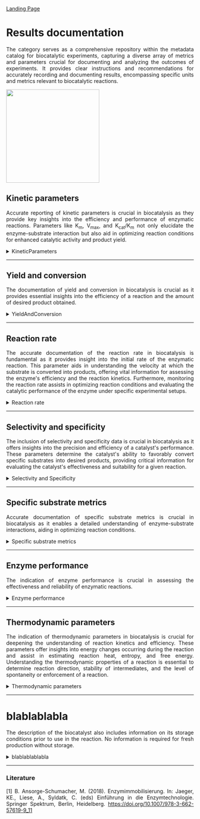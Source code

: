 [Landing Page](/Readme.md)

<div align="justify">

# Results documentation

The category serves as a comprehensive repository within the metadata catalog for biocatalytic experiments, capturing a diverse array of metrics and parameters crucial for documenting and analyzing the outcomes of experiments. It provides clear instructions and recommendations for accurately recording and documenting results, encompassing specific units and metrics relevant to biocatalytic reactions.
 
<img src="https://github.com/DomMSNR/Strenda-biocatalysis/assets/106530250/9c81ca9b-ef03-4971-b875-b7420e83a94e" width="250">

## Kinetic parameters

Accurate reporting of kinetic parameters is crucial in biocatalysis as they provide key insights into the efficiency and performance of enzymatic reactions. Parameters like K<sub>m</sub>, V<sub>max</sub>, and K<sub>cat</sub>/K<sub>m</sub> not only elucidate the enzyme-substrate interaction but also aid in optimizing reaction conditions for enhanced catalytic activity and product yield.

<details> <Summary>KineticParameters</Summary>

### KineticParameters

These parameters serve as essential benchmarks for understanding enzyme kinetics.

- __michaelis_constant__
  - Type: float
  - Description: The Michaelis-Menten constant (K<sub>m</sub>​) represents the substrate concentration at which an enzyme achieves half of its maximum reaction rate.
 
- __michaelis_constant_unit__
  - Type: string
  - Description: The unit of the Michaelis-Menten constant (K<sub>m</sub>​) is typically expressed as moles per liter (M or mM).
 
- __maximum_reaction_rate__
  - Type: float
  - Description: V<sub>max</sub>, the maximum reaction rate, represents the speed at which an enzyme-catalyzed reaction reaches saturation, indicating the maximum achievable rate of product formation under optimal substrate concentration.

- __maximum_reaction_rate_unit__
  - Type: string
  - Description: The unit of V<sub>max</sub> (Maximum reaction rate) is typically represented as concentration per time, such as moles per liter per second (mol/L/s or mM/s)
 
- __turnover_number__
  - Type: float
  - Description: The turnover number (K<sub>cat</sub>) measures the number of substrate molecules converted to product per active site of an enzyme per unit time when the enzyme is fully saturated with substrate.

- __turnover_number_unit__
  - Type: string
  - Description: The unit of turnover number (K<sub>cat</sub>) is typically expressed as moles of product per mole of enzyme per second or per minute.
 
- __catalytic_efficiency__
  - Type: float
  - Description: Catalytic efficiency (K<sub>cat</sub>/K<sub>m</sub>) is a measure of how effectively an enzyme converts substrate into product, often quantified as the ratio of the turnover number (K<sub>cat</sub>) to the Michaelis constant (K<sub>m</sub>).
 
- __catalytic_efficiency_unit__
  - Type: string
  - Description: The typical units for catalytic efficiency (K<sub>cat</sub>/K<sub>m</sub>) are usually M<sup>-1</sup>s<sup>-1</sup> or s<sup>-1</sup>.
 
- __dissociation_constant__
  - Type: float
  - Description: The dissociation constant (K<sub>d</sub>) is a measure that represents the equilibrium between a complex and its dissociated components.
 
- __dissociation_constant_unit__
  - Type: string
  - Description: The dissociation constant (K<sub>d</sub>) is typically expressed in M (molarity) or its derivatives, such as nM (nanomoles per liter).
 
- __inhibition_type__
  - Type: string
  - Description: Enzyme inhibition encompasses various forms, including competitive, non-competitive, uncompetitive, mixed, and irreversible inhibition. Each type has different effects on the enzyme's function and plays a crucial role in regulating biochemical processes.

- __inhibition_constant__
  - Type: float
  - Description: The inhibition constant (K<sub>i</sub>) is a significant parameter in biocatalysis, describing the affinity of an inhibitor for an enzyme. It indicates how effectively an inhibitor influences enzyme activity. A lower K<sub>i</sub> value suggests a strong binding of the inhibitor to the enzyme.

- __inhibition_constant_unit__
  - Type: string
  - Description: The units for the inhibition constant (K<sub>i</sub>) are commonly expressed in molar concentration (M) or related units.
 
- __hill_coefficient__
  - Type: float
  - Description: The Hill coefficient is a parameter used to describe cooperativity in the binding of molecules to proteins. It is employed in enzyme reactions or oxygen binding to hemoglobin to indicate whether there is positive (cooperative) or negative (anticooperative) binding. A Hill coefficient greater than 1 indicates positive cooperativity, while a value less than 1 indicates negative cooperativity. A value of exactly 1 indicates no cooperativity in the binding.
  

<hr>

- __special_treatment__
  - Type: string
  - Description: If there are any other specific metrics, parameters, characteristics or aspects related to the kinetics that are important to document the results accurately and are not described by the aforementioned metadata, they should be explained here.

</details>


<hr>

## Yield and conversion

The documentation of yield and conversion in biocatalysis is crucial as it provides essential insights into the efficiency of a reaction and the amount of desired product obtained.

<details> <Summary>YieldAndConversion</Summary>

### YieldAndConversion

These metrics are vital for evaluating the success of a process, optimizing reaction conditions, and ensuring the production of high-quality products in biocatalytic applications.

- __yield__
  - Type: posfloat
  - Description: Yield represents the amount of the desired product obtained from a reaction. 
 
- __yield_unit__
  - Type: string
  - Description: The yield is typically expressed in percentages (%), reflecting the ratio of the actual obtained product quantity to the theoretical maximum product quantity that could be obtained under ideal conditions.
 
- __space_time_yield__
  - Type: posfloat
  - Description: Space-time yield in biocatalysis refers to the amount of product obtained per unit volume of the reactor per unit time.
 
- __space_time_yield_unit__
  - Type: string
  - Description: Space-time yield is commonly expressed in g/L/h (grams per liter per hour) or mol/L/h (moles per liter per hour).

- __conversion__
  - Type: float
  - Description: The term "conversion" in biocatalysis refers to the percentage of substrate that undergoes transformation into the desired product during a reaction.
 
- __conversion_unit__
  - Type: string
  - Description: The conversion is commonly expressed as a percentage (%) to indicate the proportion of substrate converted to the desired product during a specific reaction.
 
<hr>

- __special_treatment__
  - Type: string
  - Description: If there are any other specific metrics, parameters, characteristics or aspects related to the conversion or yield that are important to document the results accurately and are not described by the aforementioned attributes, they should be explained here.
  
</details>


<hr>

## Reaction rate

The accurate documentation of the reaction rate in biocatalysis is fundamental as it provides insight into the initial rate of the enzymatic reaction. This parameter aids in understanding the velocity at which the substrate is converted into products, offering vital information for assessing the enzyme's efficiency and the reaction kinetics. Furthermore, monitoring the reaction rate assists in optimizing reaction conditions and evaluating the catalytic performance of the enzyme under specific experimental setups.

<details> <Summary>Reaction rate</Summary>

### ReactionRate

The specification of the reaction rate is crucial as it provides insights into the speed and efficiency of the biocatalytic process. It allows for the characterization of enzyme activity and is fundamental for optimizing reaction conditions and quantifying the reaction speed.

- __initial_reaction_rate__
  - Type: float
  - Description: The initial reaction rate refers to the rate at which the product is formed at the beginning of the enzymatic reaction under specific initial substrate concentrations and reaction conditions.
 
- __initial_reaction_rate_unit__
  - Type: string
  - Description: Typically, the initial reaction rate is expressed as mol/L/min (moles per liter per minute) or µmol/mL/min (micromoles per milliliter per minute).

- __specific_activity__
  - Type: posfloat
  - Description: The specific activity refers to the amount of product formed or substrate consumed per unit of enzyme per unit of time.
 
- __specific_activity_unit__
  - Type: string
  - Description: The specific activity is typically expressed in µmol/min/mg (micromoles per minute per milligram of protein).

<hr>

- __special_treatment__
  - Type: string
  - Description: If there are any other specific metrics, parameters, characteristics or aspects related to the reaction rate that are important to document the results accurately and are not described by the aforementioned attributes, they should be explained here.

</details>


<hr>


## Selectivity and specificity

The inclusion of selectivity and specificity data is crucial in biocatalysis as it offers insights into the precision and efficiency of a catalyst's performance. These parameters determine the catalyst's ability to favorably convert specific substrates into desired products, providing critical information for evaluating the catalyst's effectiveness and suitability for a given reaction.

<details> <Summary>Selectivity and Specificity</Summary>

### SelectivityAndSpecificity

These parameters directly assess a catalyst's precision in converting specific substrates to desired products.

- __enantiomeric_excess__
  - Type: posfloat
  - Description: The enantiomeric excess measures the degree of purity and efficiency in a chiral catalysis process, representing the excess of one enantiomer over the other in a reaction product.
 
- __enantiomeric_excess_unit__
  - Type: string
  - Description: The primary unit used for enantiomeric excess is percent (%).

- __chemoselectivity__
  - Type: string
  - Description: Chemoselectivity refers to the ability of a chemical reaction to target a specific functional group or site within a molecule without affecting other reactive groups present. It highlights the preference of a reaction for one type of chemical bond or functional group over others in a molecule. Chemoselective reactions play a crucial role in organic synthesis, allowing precise modification or transformation of a compound while leaving other parts of the molecule unaffected.
 
- __regioselectivity__
  - Type: string
  - Description: Regioselectivity refers to the preference of a reaction to occur at a specific site within a molecule or compound that has multiple potential reaction sites. It describes the tendency of a reaction to selectively take place at a particular position of the molecule, considering its structural arrangement of atoms or functional groups, rather than at other possible sites.
 
- __stereoselectivity__
  - Type: string
  - Description: Stereoselectivity refers to the preference of a chemical reaction to produce a specific stereoisomer or a particular spatial arrangement of atoms within a molecule. It describes the ability of a reaction to favor the formation of one stereoisomer over others or to create a specific stereochemical outcome. This selectivity is essential in organic synthesis and drug development as it determines the spatial arrangement of molecules and their biological activity.

<hr>

- __special_treatment__
  - Type: string
  - Description: If there are any other specific metrics, parameters, characteristics or aspects related to the selectivity and specificity that are important to document the results accurately and are not described by the aforementioned attributes, they should be explained here.

</details>

<hr>


## Specific substrate metrics

Accurate documentation of specific substrate metrics is crucial in biocatalysis as it enables a detailed understanding of enzyme-substrate interactions, aiding in optimizing reaction conditions.

<details> <Summary>Specific substrate metrics</Summary>

### SpecificSubstrateMetrics

These metrics play a pivotal role in determining the catalytic efficiency and selectivity of the enzymatic reactions, thereby influencing the success and reproducibility of the biocatalytic process.

- __substrate_concentration__
  - Type: posfloat
  - Description: The substrate concentration refers to the amount or concentration of the reactant molecules present in a given volume of the reaction mixture.
 
- __substrate_concentration_unit__
  - Type: string 
  - Description: The typical units for substrate concentration in biocatalysis often involve mol/L (moles per liter) or mmol/L (millimoles per milliliter).

- __product_concentration__
  - Type: posfloat
  - Description: The product concentration refers to the amount of the desired product present in a given volume of a reaction mixture.
 
- __product_concentration_unit__
  - Type: string
  - Description: The typical units for product concentration in biocatalysis are expressed as mol/L (moles per liter) or mmol/mL (millimoles per milliliter). 

<hr>

- __special_treatment__
  - Type: string
  - Description: If there are any other specific metrics, parameters, characteristics or aspects related to the selectivity and specificity that are important to document the results accurately and are not described by the aforementioned attributes, they should be explained here.

</details>

<hr>


## Enzyme performance

The indication of enzyme performance is crucial in assessing the effectiveness and reliability of enzymatic reactions. 

<details> <Summary>Enzyme performance</Summary>

### Enzyme performance

Describing enzyme performance allows researchers to understand the enzyme's capability, its longevity under specific conditions, and its overall efficiency in catalyzing reactions, providing valuable insights for optimization and application in various biocatalytic processes.

- __temperature_optimum__
  - Type: float
  - Description: The temperature optimum denotes the specific temperature at which an enzyme demonstrates its highest level of activity or efficiency in a reaction.
 
- __temperature_optimum_unit__
  - Type: string 
  - Description: The temperature optimum is typically measured in °C, K or °F.

- __pH_optimum__
  - Type: posfloat
  - Description: The pH optimum refers to the specific pH level at which an enzyme exhibits its maximum activity or efficiency in a reaction.
 
- __enzyme_stability__
  - Type: string
  - Description: The stability of enzymes is often characterized by various parameters such as the enzyme's half-life under specific conditions, the decline in activity over time, or the preservation of catalytic activity under different environmental conditions. 

<hr>

- __special_treatment__
  - Type: string
  - Description: If there are any other specific metrics, parameters, characteristics or aspects related to the enzyme performance that are important to document the results accurately and are not described by the aforementioned attributes, they should be explained here.

</details>


<hr>


## Thermodynamic parameters

The indication of thermodynamic parameters in biocatalysis is crucial for deepening the understanding of reaction kinetics and efficiency. These parameters offer insights into energy changes occurring during the reaction and assist in estimating reaction heat, entropy, and free energy. Understanding the thermodynamic properties of a reaction is essential to determine reaction direction, stability of intermediates, and the level of spontaneity or enforcement of a reaction.

<details> <Summary>Thermodynamic parameters</Summary>

### Thermodynamic parameters

Understanding the energy dynamics and spontaneity of reactions through thermodynamic parameters is essential for efficient biocatalysis.

- __gibbs_free_energy_change__
  - Type: string
  - Description: The Gibbs free energy (__G__) represents the portion of energy capable of performing work in a reaction under constant temperature and pressure, providing insights into the spontaneity of the reaction. While the absolute value of the free energy cannot be measured directly, the change in free energy (Δ**G**) throughout the reaction, known as free reaction enthalpy, is measurable. As indicated by the Gibbs-Helmholtz equation, it depends on changes in enthalpy (heat content) and entropy (system disorder) during the reaction. <br>
Δ**G** < 0: The reaction proceeds spontaneously; it is __exergonic__. <br>
Δ**G** = 0: The system is at equilibrium; no work is performed. <br>
Δ**G** > 0: The reaction does not proceed spontaneously; it is __endergonic__. A supply of free energy is required to drive the reaction.
 
- __enthalpy_change__
  - Type: string 
  - Description: The enthalpy (**H**) represents the heat content within a system, expressing the quantity and nature of chemical bonds. This thermodynamic property cannot be measured independently. However, measurable is the change in enthalpy (Δ**H**), which refers to the amount of heat absorbed or released during a chemical reaction (under constant pressure), also known as the reaction enthalpy. <br>
Δ**H** > 0: Heat energy is supplied; the reaction is endothermic. <br>
Δ**H** < 0: Heat energy is released; the reaction is exothermic.

- __entropy_change__
  - Type: string
  - Description: The entropy (**S**) is a measure of the degree of disorder in a system or the likelihood of a state. Systems inherently tend towards maximum disorder. Every natural process involves an increase in entropy (disorder). If entropy decreases in one area, it must increase elsewhere correspondingly. The increase in entropy can act as a driving force. <br>
Δ**S** > 0: The disorder of the system increases. <br>
Δ**S** < 0: The disorder of the system decreases.
 
<hr>

- __special_treatment__
  - Type: string
  - Description: If there are any other specific metrics, parameters, characteristics or aspects related to the thermodynamic parameters that are important to document the results accurately and are not described by the aforementioned attributes, they should be explained here.

</details>

<hr>




# blablablabla
The description of the biocatalyst also includes information on its storage conditions prior to use in the reaction. No information is required for fresh production without storage.

<details> <Summary>blablablablabla</Summary>

### blablablabla

- __temperature__
  - Type: float
  - Description: The temperature at which the reactant is stored.

<hr>
 
- __special_treatment__
  - Type: string
  - Description: If there are any other specific characteristics or aspects related to the biocatalyst that are important for reproducibility and are not described by the aforementioned metadata, they should be             explained here.


</details>

<hr>

### Literature

[1] B. Ansorge-Schumacher, M. (2018). Enzymimmobilisierung. In: Jaeger, KE., Liese, A., Syldatk, C. (eds) Einführung in die Enzymtechnologie. Springer Spektrum, Berlin, Heidelberg. https://doi.org/10.1007/978-3-662-57619-9_11


</div>

